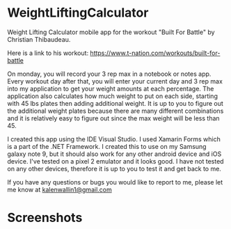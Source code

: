 # WeightLiftingCalculator
Weight Lifting Calculator mobile app for the workout "Built For Battle" by Christian Thibaudeau. 

Here is a link to his workout: https://www.t-nation.com/workouts/built-for-battle

On monday, you will record your 3 rep max in a notebook or notes app. Every workout day after that, you will enter your current day and 3 rep max into my application to get your weight amounts at each percentage. The application also calculates how much weight to put on each side, starting with 45 lbs plates then adding additional weight. It is up to you to figure out the additional weight plates because there are many different combinations and it is relatively easy to figure out since the max weight will be less than 45.

I created this app using the IDE Visual Studio. I used Xamarin Forms which is a part of the  .NET Framework. I created this to use on my Samsung galaxy note 9, but it should also work for any other android device and iOS device. I've tested on a pixel 2 emulator and it looks good. I have not tested on any other devices, therefore it is up to you to test it and get back to me.

If you have any questions or bugs you would like to report to me, please let me know at kalenwallin1@gmail.com

# Screenshots

